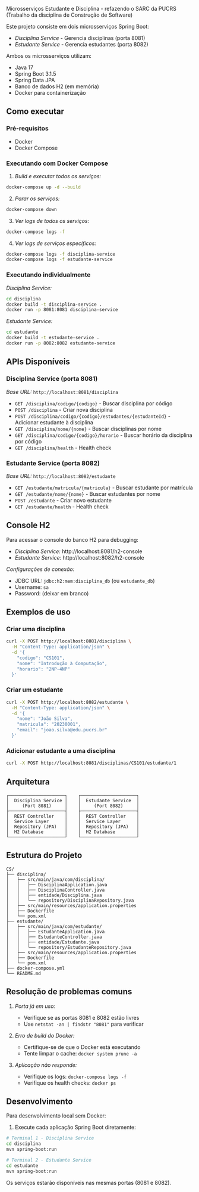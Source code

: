 Microsserviços Estudante e Disciplina - refazendo o SARC da PUCRS (Trabalho da disciplina de Construção de Software)

Este projeto consiste em dois microsserviços Spring Boot:
- *Disciplina Service* - Gerencia disciplinas (porta 8081)
- *Estudante Service* - Gerencia estudantes (porta 8082)

Ambos os microsserviços utilizam:
- Java 17
- Spring Boot 3.1.5
- Spring Data JPA
- Banco de dados H2 (em memória)
- Docker para containerização

## Como executar

### Pré-requisitos
- Docker
- Docker Compose

### Executando com Docker Compose

1. *Build e executar todos os serviços:*
```bash
docker-compose up -d --build
```

2. *Parar os serviços:*
```bash
docker-compose down
```

3. *Ver logs de todos os serviços:*
```bash
docker-compose logs -f
```

4. *Ver logs de serviços específicos:*
```bash
docker-compose logs -f disciplina-service
docker-compose logs -f estudante-service
```

### Executando individualmente

*Disciplina Service:*
```bash
cd disciplina
docker build -t disciplina-service .
docker run -p 8081:8081 disciplina-service
```

*Estudante Service:*
```bash
cd estudante
docker build -t estudante-service .
docker run -p 8082:8082 estudante-service
```

## **APIs Disponíveis**

### Disciplina Service (porta 8081)

*Base URL:* `http://localhost:8081/disciplina`

- `GET /disciplina/codigo/{codigo}` - Buscar disciplina por código
- `POST /disciplina` - Criar nova disciplina
- `POST /disciplina/codigo/{codigo}/estudantes/{estudanteId}` - Adicionar estudante à disciplina
- `GET /disciplina/nome/{nome}` - Buscar disciplinas por nome
- `GET /disciplina/codigo/{codigo}/horario` - Buscar horário da disciplina por código
- `GET /disciplina/health` - Health check

### Estudante Service (porta 8082)

*Base URL:* `http://localhost:8082/estudante`

- `GET /estudante/matricula/{matricula}` - Buscar estudante por matrícula
- `GET /estudante/nome/{nome}` - Buscar estudantes por nome
- `POST /estudante` - Criar novo estudante
- `GET /estudante/health` - Health check

## Console H2

Para acessar o console do banco H2 para debugging:

- *Disciplina Service:* http://localhost:8081/h2-console
- *Estudante Service:* http://localhost:8082/h2-console

*Configurações de conexão:*
- JDBC URL: `jdbc:h2:mem:disciplina_db` (ou `estudante_db`)
- Username: `sa`
- Password: (deixar em branco)

## Exemplos de uso

### Criar uma disciplina
```bash
curl -X POST http://localhost:8081/disciplina \
  -H "Content-Type: application/json" \
  -d '{
    "codigo": "CS101",
    "nome": "Introdução à Computação",
    "horario": "2NP-4NP"
  }'
```

### Criar um estudante
```bash
curl -X POST http://localhost:8082/estudante \
  -H "Content-Type: application/json" \
  -d '{
    "nome": "João Silva",
    "matricula": "20230001",
    "email": "joao.silva@edu.pucrs.br"
  }'
```

### Adicionar estudante a uma disciplina
```bash
curl -X POST http://localhost:8081/disciplinas/CS101/estudante/1
```

## Arquitetura

```
┌─────────────────────┐    ┌─────────────────────┐
│  Disciplina Service │    │  Estudante Service  │
│     (Port 8081)     │    │     (Port 8082)     │
├─────────────────────┤    ├─────────────────────┤
│  REST Controller    │    │  REST Controller    │
│  Service Layer      │    │  Service Layer      │
│  Repository (JPA)   │    │  Repository (JPA)   │
│  H2 Database        │    │  H2 Database        │
└─────────────────────┘    └─────────────────────┘
```

## Estrutura do Projeto

```
CS/
├── disciplina/
│   ├── src/main/java/com/disciplina/
│   │   ├── DisciplinaApplication.java
│   │   ├── DisciplinaController.java
│   │   ├── entidade/Disciplina.java
│   │   └── repository/DisciplinaRepository.java
│   ├── src/main/resources/application.properties
│   ├── Dockerfile
│   └── pom.xml
├── estudante/
│   ├── src/main/java/com/estudante/
│   │   ├── EstudanteApplication.java
│   │   ├── EstudanteController.java
│   │   ├── entidade/Estudante.java
│   │   └── repository/EstudanteRepository.java
│   ├── src/main/resources/application.properties
│   ├── Dockerfile
│   └── pom.xml
├── docker-compose.yml
└── README.md
```

## Resolução de problemas comuns

1. *Porta já em uso:*
   - Verifique se as portas 8081 e 8082 estão livres
   - Use `netstat -an | findstr "8081"` para verificar

2. *Erro de build do Docker:*
   - Certifique-se de que o Docker está executando
   - Tente limpar o cache: `docker system prune -a`

3. *Aplicação não responde:*
   - Verifique os logs: `docker-compose logs -f`
   - Verifique os health checks: `docker ps`

## Desenvolvimento

Para desenvolvimento local sem Docker:

1. Execute cada aplicação Spring Boot diretamente:
```bash
# Terminal 1 - Disciplina Service
cd disciplina
mvn spring-boot:run

# Terminal 2 - Estudante Service  
cd estudante
mvn spring-boot:run
```

Os serviços estarão disponíveis nas mesmas portas (8081 e 8082).